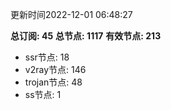 更新时间2022-12-01 06:48:27

**总订阅: 45**
**总节点: 1117**
**有效节点: 213**
- ssr节点: 18
- v2ray节点: 146
- trojan节点: 48
- ss节点: 1
